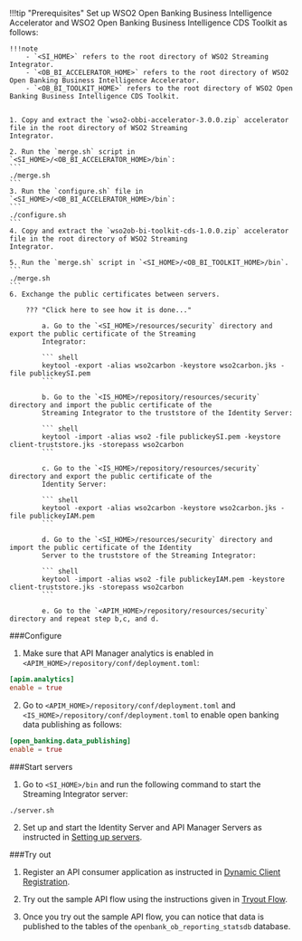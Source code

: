 !!!tip "Prerequisites"
    Set up WSO2 Open Banking Business Intelligence Accelerator and WSO2 Open Banking Business Intelligence CDS Toolkit 
    as follows:
    
    !!!note          
        - `<SI_HOME>` refers to the root directory of WSO2 Streaming Integrator.
        - `<OB_BI_ACCELERATOR_HOME>` refers to the root directory of WSO2 Open Banking Business Intelligence Accelerator.
        - `<OB_BI_TOOLKIT_HOME>` refers to the root directory of WSO2 Open Banking Business Intelligence CDS Toolkit.

    
    1. Copy and extract the `wso2-obbi-accelerator-3.0.0.zip` accelerator file in the root directory of WSO2 Streaming 
    Integrator.
    
    2. Run the `merge.sh` script in `<SI_HOME>/<OB_BI_ACCELERATOR_HOME>/bin`:
    ```
    ./merge.sh
    ```
    3. Run the `configure.sh` file in `<SI_HOME>/<OB_BI_ACCELERATOR_HOME>/bin`:
    ```
    ./configure.sh
    ```
    4. Copy and extract the `wso2ob-bi-toolkit-cds-1.0.0.zip` accelerator file in the root directory of WSO2 Streaming 
    Integrator.

    5. Run the `merge.sh` script in `<SI_HOME>/<OB_BI_TOOLKIT_HOME>/bin`. 
    ```
    ./merge.sh
    ```
    6. Exchange the public certificates between servers. 
        
        ??? "Click here to see how it is done..."
    
            a. Go to the `<SI_HOME>/resources/security` directory and export the public certificate of the Streaming 
            Integrator:
           
            ``` shell
            keytool -export -alias wso2carbon -keystore wso2carbon.jks -file publickeySI.pem
            ```
            
            b. Go to the `<IS_HOME>/repository/resources/security` directory and import the public certificate of the 
            Streaming Integrator to the truststore of the Identity Server:
            
            ``` shell
            keytool -import -alias wso2 -file publickeySI.pem -keystore client-truststore.jks -storepass wso2carbon
            ```
            
            c. Go to the `<IS_HOME>/repository/resources/security` directory and export the public certificate of the 
            Identity Server:
            
            ``` shell
            keytool -export -alias wso2carbon -keystore wso2carbon.jks -file publickeyIAM.pem
            ```
            
            d. Go to the `<SI_HOME>/resources/security` directory and import the public certificate of the Identity 
            Server to the truststore of the Streaming Integrator:
            
            ``` shell
            keytool -import -alias wso2 -file publickeyIAM.pem -keystore client-truststore.jks -storepass wso2carbon
            ```
            
            e. Go to the `<APIM_HOME>/repository/resources/security` directory and repeat step b,c, and d.

###Configure
1. Make sure that API Manager analytics is enabled in `<APIM_HOME>/repository/conf/deployment.toml`:
```toml
[apim.analytics]
enable = true
```
2. Go to `<APIM_HOME>/repository/conf/deployment.toml` and `<IS_HOME>/repository/conf/deployment.toml` to enable open banking data 
publishing as follows:
```toml
[open_banking.data_publishing]
enable = true
```

###Start servers
1. Go to `<SI_HOME>/bin` and run the following command to start the Streaming Integrator server:
```
./server.sh
```
2. Set up and start the Identity Server and API Manager Servers as instructed in [Setting up servers](set-up-toolkits.md).

###Try out
1. Register an API consumer application as instructed  in [Dynamic Client Registration](dynamic-client-registation.md). 

2. Try out the sample API flow using the instructions given in [Tryout Flow](try-out-flow.md).

3. Once you try out the sample API flow, you can notice that data is published to the tables of the 
`openbank_ob_reporting_statsdb` database. 
